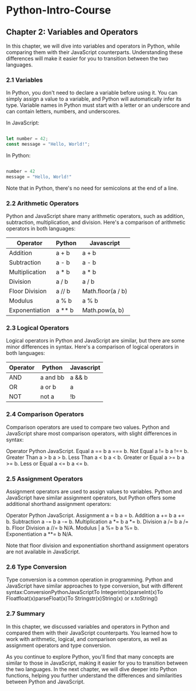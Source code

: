 # Python-Intro-Course



## Chapter 2: Variables and Operators

In this chapter, we will dive into variables and operators in Python, while comparing them with their JavaScript counterparts. Understanding these differences will make it easier for you to transition between the two languages.

### 2.1 Variables

In Python, you don't need to declare a variable before using it. You can simply assign a value to a variable, and Python will automatically infer its type. Variable names in Python must start with a letter or an underscore and can contain letters, numbers, and underscores.

In JavaScript:

```javascript

let number = 42;
const message = "Hello, World!";
```



In Python:

```python

number = 42
message = "Hello, World!"
```



Note that in Python, there's no need for semicolons at the end of a line.

### 2.2 Arithmetic Operators

Python and JavaScript share many arithmetic operators, such as addition, subtraction, multiplication, and division. Here's a comparison of arithmetic operators in both languages:

| Operator	    | Python        |  Javascript     |
| ------------- | ------------- |  -------------  |
| Addition      | a + b         |  a + b          |
| Subtraction   | a - b         |  a - b          |
| Multiplication| a * b         |  a * b          |
| Division      | a / b         |  a / b          |
| Floor Division| a // b        |Math.floor(a / b)|
| Modulus       |	a % b         |  a % b          |
| Exponentiation|	a ** b        |Math.pow(a, b)   |




### 2.3 Logical Operators

Logical operators in Python and JavaScript are similar, but there are some minor differences in syntax. Here's a comparison of logical operators in both languages:

| Operator	    | Python        |  Javascript     |
| ------------- | ------------- |  -------------  |
| AND           | a and bb      |  a && b         |
| OR            | a or b        |  a || b         |
| NOT            | not a        |   !b            |



### 2.4 Comparison Operators

Comparison operators are used to compare two values. Python and JavaScript share most comparison operators, with slight differences in syntax:

Operator	Python	JavaScript. 
Equal	a == b	a === b. 
Not Equal	a != b	a !== b. 
Greater Than	a > b	a > b. 
Less Than	a < b	a < b. 
Greater or Equal	a >= b	a >= b. 
Less or Equal	a <= b	a <= b. 

### 2.5 Assignment Operators

Assignment operators are used to assign values to variables. Python and JavaScript have similar assignment operators, but Python offers some additional shorthand assignment operators:

Operator	Python	JavaScript. 
Assignment	a = b	a = b. 
Addition	a += b	a += b. 
Subtraction	a -= b	a -= b. 
Multiplication	a *= b	a *= b. 
Division	a /= b	a /= b. 
Floor Division	a //= b	N/A. 
Modulus | a %= b  a %= b.    
Exponentiation a **= b  N/A.     

Note that floor division and exponentiation shorthand assignment operators are not available in JavaScript.

### 2.6 Type Conversion

Type conversion is a common operation in programming. Python and JavaScript have similar approaches to type conversion, but with different syntax:ConversionPythonJavaScriptTo Integerint(x)parseInt(x)To Floatfloat(x)parseFloat(x)To Stringstr(x)String(x) or x.toString()

### 2.7 Summary

In this chapter, we discussed variables and operators in Python and compared them with their JavaScript counterparts. You learned how to work with arithmetic, logical, and comparison operators, as well as assignment operators and type conversion.

As you continue to explore Python, you'll find that many concepts are similar to those in JavaScript, making it easier for you to transition between the two languages. In the next chapter, we will dive deeper into Python functions, helping you further understand the differences and similarities between Python and JavaScript.



